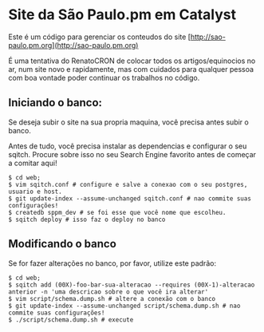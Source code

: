 # Site da São Paulo.pm em Catalyst

Este é um código para gerenciar os conteudos do site [http://sao-paulo.pm.org](http://sao-paulo.pm.org)

É uma tentativa do RenatoCRON de colocar todos os artigos/equinocios no ar, num site novo e rapidamente, mas com cuidados para qualquer pessoa com boa vontade poder continuar os trabalhos no código.


## Iniciando o banco:

Se deseja subir o site na sua propria maquina, você precisa antes subir o banco.

Antes de tudo, você precisa instalar as dependencias e configurar o seu sqitch. Procure sobre isso no seu Search Engine favorito antes de começar a comitar aqui!

    $ cd web;
    $ vim sqitch.conf # configure e salve a conexao com o seu postgres, usuario e host.
    $ git update-index --assume-unchanged sqitch.conf # nao commite suas configurações!
    $ createdb sppm_dev # se foi esse que você nome que escolheu.
    $ sqitch deploy # isso faz o deploy no banco


## Modificando o banco

Se for fazer alterações no banco, por favor, utilize este padrão:

    $ cd web;
    $ sqitch add (00X)-foo-bar-sua-alteracao --requires (00X-1)-alteracao anterior -n 'uma descricao sobre o que você ira alterar'
    $ vim script/schema.dump.sh # altere a conexão com o banco
    $ git update-index --assume-unchanged script/schema.dump.sh # nao commite suas configurações!
    $ ./script/schema.dump.sh # execute




